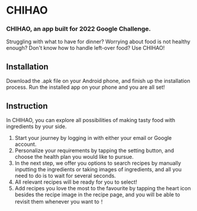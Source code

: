 # CHIHAO

### CHIHAO, an app built for 2022 Google Challenge. 

Struggling with what to have for dinner? Worrying about food is not healthy enough? Don't know how to handle left-over food? Use CHIHAO!

## Installation

Download the .apk file on your Android phone, and finish up the installation process. Run the installed app on your phone and you are all set!

## Instruction

In CHIHAO, you can explore all possibilities of making tasty food with ingredients by your side. 
1. Start your journey by logging in with either your email or Google account. 
2. Personalize your requirements by tapping the setting button, and choose the health plan you would like to pursue. 
3. In the next step, we offer you options to search recipes by manually inputting the ingredients or taking images of ingredients, and all you need to do is to wait for several seconds. 
4. All relevant recipes will be ready for you to select!
5. Add recipes you love the most to the favourite by tapping the heart icon besides the recipe image in the recipe page, and you will be able to revisit them whenever you want to！
